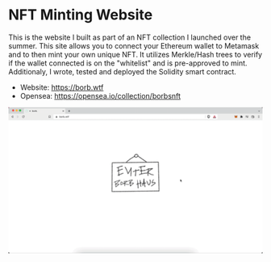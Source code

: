 # NFT Minting Website
This is the website I built as part of an NFT collection I launched over the summer. This site allows you to connect your Ethereum wallet to Metamask and to then mint your own unique NFT. It utilizes Merkle/Hash trees to verify if the wallet connected is on the "whitelist" and is pre-approved to mint. Additionaly, I wrote, tested and deployed the Solidity smart contract.

- Website: https://borb.wtf
- Opensea: https://opensea.io/collection/borbsnft

![](demo.gif)